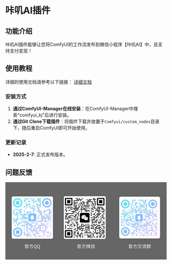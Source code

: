 # 咔叽AI插件

## 功能介绍

咔叽AI插件能够让您将ComfyUI的工作流发布到微信小程序【咔叽AI】中，且支持支付变现！

## 使用教程

详细的使用文档请参考以下链接：
[详细文档](https://i3l25smhpx.feishu.cn/docx/ZGvsduKfYoNbnWxw5sxcy7jknRe?from=from_copylink)

### 安装方式

1. **通过ComfyUI-Manager在线安装**：在ComfyUI-Manager中搜索"comfyui_kj"后进行安装。
2. **通过Git Clone下载插件**：将插件下载并放置于`Comfyui/custom_nodes`目录下，随后重启ComfyUI即可开始使用。

### 更新记录

- **2025-2-7**: 正式发布版本。

## 问题反馈
![联系图片](./kaji/workbench/call.png)